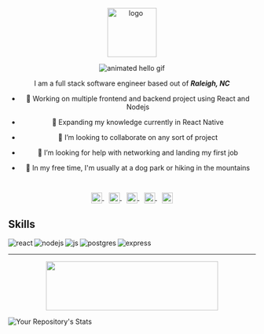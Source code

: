 <p align="center">
  <a href="https://lindseyk.dev">
    <img width="100" src="https://res.cloudinary.com/codelikeagirl29/image/upload/v1659548051/icons/svg_nxjmeu.svg" alt="logo" />
  </a>
</p>

<center>
<img src="https://res.cloudinary.com/codelikeagirl29/image/upload/v1662434888/PEfkdvUo_niwg8r.gif" alt="animated hello gif">
</center>
  <center>
  
I am a full stack software engineer based out of ***Raleigh, NC***
- 🔭 Working on multiple frontend and backend project using React and Nodejs
- 🌱 Expanding my knowledge currently in React Native
- 👯 I’m looking to collaborate on any sort of project
- 🤔 I’m looking for help with networking and landing my first job
- 🐶 In my free time, I'm usually at a dog park or hiking in the mountains
  
  </center>
<br>
</p>


<br/>

<p align="center" style="margin: -20px 0 30px">
   <a href="http://lindseyk.dev" target="_blank" style="margin-right:10px">
    <img align="center" src="https://res.cloudinary.com/codelikeagirl29/image/upload/v1662429237/icons/maximize_vi3ff8.png" alt="link" height="22px" width="22px" />
  </a>
  
   <a href="https://twitter.com/dev_lindseyk" target="_blank" style='margin-right:10px'>
    <img align="center" src="https://res.cloudinary.com/codelikeagirl29/image/upload/v1662429002/icons/twitter_ckurtb.png" alt="twitter" height="22px" width="22px" />
  </a>
  
  <a href="https://stackoverflow.com/users/14072521/lindsey" target="_blank" style='margin-right:10px'>
    <img align="center" src="https://res.cloudinary.com/codelikeagirl29/image/upload/v1659547897/icons/1220302_stackoverflow_overflow_stack_icon_tquf3m.png" alt="stackoverflow" height="22px" width="22px" />
    </a>
  
  <a href="https://www.linkedin.com/in/lindsey-howard" target="_blank" style='margin-right:10px'>
    <img align="center" src="https://res.cloudinary.com/codelikeagirl29/image/upload/v1662429068/icons/linkedin_a9rgij.png" alt="linkedin" height="22px" width="22px" />
  </a>

  <a href="mailto:admin@lindseyk.dev" target="_blank">
    <img align="center" src="https://res.cloudinary.com/codelikeagirl29/image/upload/v1662429157/icons/message_fgemsh.png" alt="email" height="22px" width="22px" />
  </a>
</p>

## Skills
<p align="center">
<img align="left" alt="react" src="https://img.shields.io/badge/react%20-%2320232a.svg?&style=for-the-badge&logo=react&logoColor=%2361DAFB" />
<img align="left" alt="nodejs" src="https://img.shields.io/badge/node.js%20-%2343853D.svg?&style=for-the-badge&logo=node.js&logoColor=white" />
<img align="left" alt="js" src="https://img.shields.io/badge/JavaScript-F7DF1E?style=for-the-badge&logo=javascript&logoColor=black" />
<img align="left" alt="postgres" src="https://img.shields.io/badge/PostgreSQL-316192?style=for-the-badge&logo=postgresql&logoColor=white" />
<img align="left" alt="express" src="https://img.shields.io/badge/Express.js-000000?style=for-the-badge&logo=express&logoColor=white" />
  </p>
<br>

---

<center>
<img src="https://user-images.githubusercontent.com/25946305/149823995-93f5e982-97fd-4c20-b096-dec039e8905b.png" alt="" width="350px" height="100px" />
  </center>
  
![Your Repository's Stats](https://github-readme-stats.vercel.app/api?username=CodeLikeAGirl29&show_icons=true)

